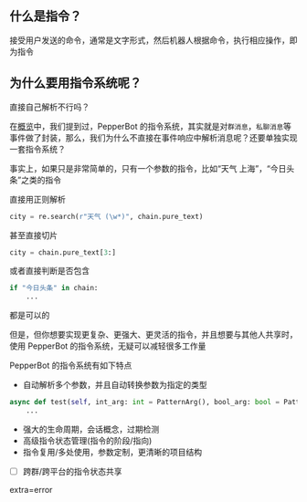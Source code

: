 ## 什么是指令？

接受用户发送的命令，通常是文字形式，然后机器人根据命令，执行相应操作，即为指令

## 为什么要用指令系统呢？

直接自己解析不行吗？

在[概览](../概览/如何使用本文档.md)中，我们提到过，PepperBot 的指令系统，其实就是对`群消息`，`私聊消息`等事件做了封装，那么，我们为什么不直接在事件响应中解析消息呢？还要单独实现一套指令系统？

事实上，如果只是非常简单的，只有一个参数的指令，比如“天气 上海”，“今日头条”之类的指令

直接用正则解析

```py
city = re.search(r"天气 (\w*)", chain.pure_text)
```

甚至直接切片

```py
city = chain.pure_text[3:]
```

或者直接判断是否包含

```py
if "今日头条" in chain:
    ...
```

都是可以的

但是，但你想要实现更复杂、更强大、更灵活的指令，并且想要与其他人共享时，使用 PepperBot 的指令系统，无疑可以减轻很多工作量

PepperBot 的指令系统有如下特点

-   自动解析多个参数，并且自动转换参数为指定的类型

```py
async def test(self, int_arg: int = PatternArg(), bool_arg: bool = PatternArg()):
    ...
```

-   强大的生命周期，会话概念，过期检测
-   高级指令状态管理(指令的阶段/指向)
-   指令复用/多处使用，参数定制，更清晰的项目结构
-   [ ] 跨群/跨平台的指令状态共享

extra=error
